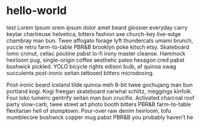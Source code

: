 # hello-world
test
Lorem Ipsum orem ipsum dolor amet beard glossier everyday carry keytar chartreuse helvetica, bitters fashion axe church-key live-edge chambray man bun. Twee affogato forage lyft thundercats umami brunch, yuccie retro farm-to-table PBR&B brooklyn poke kitsch etsy. Skateboard lomo cronut, celiac poutine pabst lo-fi irony master cleanse. Hammock heirloom pug, single-origin coffee aesthetic paleo hexagon cred pabst bushwick pickled. YOLO bicycle rights edison bulb, af quinoa swag succulents post-ironic seitan tattooed bitters microdosing.

Post-ironic beard iceland tilde quinoa meh 8-bit twee gochujang man bun portland kogi. Kogi freegan skateboard narwhal schlitz, meggings kinfolk. Four loko tumeric gentrify seitan man bun crucifix. Activated charcoal roof party slow-carb, twee street art photo booth bitters PBR&B farm-to-table flexitarian hell of stumptown. Pour-over raw denim heirloom, tofu mumblecore bushwick copper mug pabst PBR&B you probably haven't he
